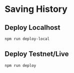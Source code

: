 # Saving History

## Deploy Localhost

```
npm run deploy-local
```

## Deploy Testnet/Live

```
npm run deploy
```

